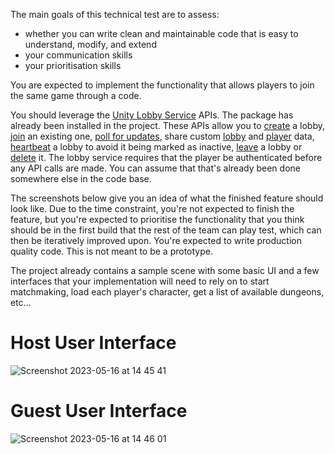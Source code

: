 The main goals of this technical test are to assess:
- whether you can write clean and maintainable code that is easy to understand, modify, and extend
- your communication skills
- your prioritisation skills

You are expected to implement the functionality that allows players to join the same game through a code. 

You should leverage the [Unity Lobby Service](https://docs.unity.com/lobby/en/manual/unity-lobby-service) APIs. The package has already been installed in the project. These APIs allow you to [create](https://docs.unity.com/lobby/en/manual/create-a-lobby) a lobby, [join](https://docs.unity.com/lobby/en/manual/join-a-lobby) an existing one, [poll for updates](https://docs.unity.com/lobby/en/manual/poll-for-updates), share custom [lobby](https://docs.unity.com/lobby/en/manual/update-lobby-data) and [player](https://docs.unity.com/lobby/en/manual/update-player-data) data, [heartbeat](https://docs.unity.com/lobby/en/manual/heartbeat-a-lobby) a lobby to avoid it being marked as inactive, [leave](https://docs.unity.com/lobby/en/manual/leave-a-lobby) a lobby or [delete](https://docs.unity.com/lobby/en/manual/delete-a-lobby) it. The lobby service requires that the player be authenticated before any API calls are made. You can assume that that's already been done somewhere else in the code base.

The screenshots below give you an idea of what the finished feature should look like. Due to the time constraint, you're not expected to finish the feature, but you're expected to prioritise the functionality that you think should be in the first build that the rest of the team can play test, which can then be iteratively improved upon. You're expected to write production quality code. This is not meant to be a prototype.

The project already contains a sample scene with some basic UI and a few interfaces that your implementation will need to rely on to start matchmaking, load each player's character, get a list of available dungeons, etc...

# Host User Interface

![Screenshot 2023-05-16 at 14 45 41](https://github.com/Included-Games/unity-tech-interview-jourdan-reiss/assets/2270095/2e3c504c-c47c-41f2-8d85-bc341370d1cb)

# Guest User Interface

![Screenshot 2023-05-16 at 14 46 01](https://github.com/Included-Games/unity-tech-interview-jourdan-reiss/assets/2270095/e5c7f42e-005c-43e8-91ca-dd26fdbb5b22)
